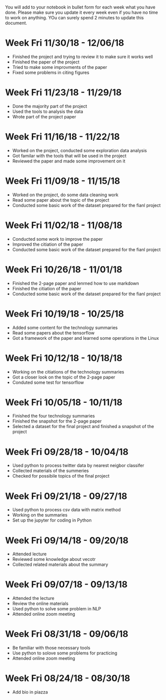 You will add to your notebook in bullet form for each week what you have done. Please make sure you update it every week even if you have no time to work on anything. YOu can surely spend 2 minutes to update this document.   

# Week Fri 11/30/18 - 12/06/18

* Finished the project and trying to review it to make sure it works well
* Finished the paper of the project
* Tried to make some improvments of the paper   
* Fixed some problems in citing figures

# Week Fri 11/23/18 - 11/29/18

* Done the majority part of the project
* Used the tools to analysis the data
* Wrote part of the project paper


# Week Fri 11/16/18 - 11/22/18

* Worked on the project, conducted some exploration data analysis
* Got familar with the tools that will be used in the project
* Reviewed the paper and made some improvement on it

# Week Fri 11/09/18 - 11/15/18

* Worked on the project, do some data cleaning work
* Read some paper about the topic of the project
* Conducted some basic work of the dataset prepared for the fianl project

# Week Fri 11/02/18 - 11/08/18

* Conducted some work to improve the paper
* Improved the citiation of the paper
* Conducted some basic work of the dataset prepared for the fianl project

# Week Fri 10/26/18 - 11/01/18

* Finished the 2-page paper and lenrned how to use markdown
* Finished the citiation of the paper
* Conducted some basic work of the dataset prepared for the fianl project

# Week Fri 10/19/18 - 10/25/18

* Added some content for the technology summaries
* Read some papers about the tensorflow
* Got a framework of the paper and learned some operations in the Linux

# Week Fri 10/12/18 - 10/18/18

* Working on the citiations of the technology summaries
* Got a closer look on the topic of the 2-page paper
* Conduted some test for tensorflow

# Week Fri 10/05/18 - 10/11/18

* Finished the four technology summaries
* Finished the snapshot for the 2-page paper
* Selected a dataset for the final project and finished a snapshot of the project

# Week Fri 09/28/18 - 10/04/18

* Used python to process twitter data by nearest neigbor classifer
* Collected materials of the summeries
* Checked for possibile topics of the final project

# Week Fri 09/21/18 - 09/27/18


* Used python to process csv data with matrix method
* Working on the summaries
* Set up the jupyter for coding in Python

# Week Fri 09/14/18 - 09/20/18

* Attended lecture
* Reviewed some knowledge about vecotr
* Collected related materials about the summary

# Week Fri 09/07/18 - 09/13/18

* Attended the lecture
* Review the online materials
* Used python to solve some problem in NLP
* Attended online zoom meeting



# Week Fri 08/31/18 - 09/06/18

* Be familiar with those necessary tools
* Use python to solove some problems for practicing
* Attended online zoom meeting


# Week Fri 08/24/18 - 08/30/18
* Add bio in piazza


